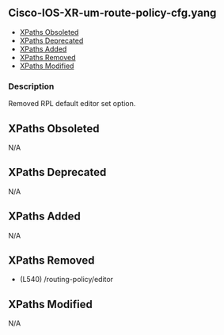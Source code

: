 ## Cisco-IOS-XR-um-route-policy-cfg.yang

- [XPaths Obsoleted](#xpaths-obsoleted)
- [XPaths Deprecated](#xpaths-deprecated)
- [XPaths Added](#xpaths-added)
- [XPaths Removed](#xpaths-removed)
- [XPaths Modified](#xpaths-modified)

### Description

Removed RPL default editor set option.

## XPaths Obsoleted

N/A

## XPaths Deprecated

N/A

## XPaths Added

N/A

## XPaths Removed

- (L540)	/routing-policy/editor

## XPaths Modified

N/A

